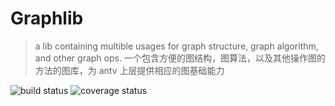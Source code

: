 # Graphlib

> a lib containing multible usages for graph structure, graph algorithm, and other graph ops. 一个包含方便的图结构，图算法，以及其他操作图的方法的图库，为 antv 上层提供相应的图基础能力

![build status](https://img.shields.io/github/workflow/status/antvis/graphlib/Build) ![coverage status](https://img.shields.io/codecov/c/github/antvis/graphlib)
